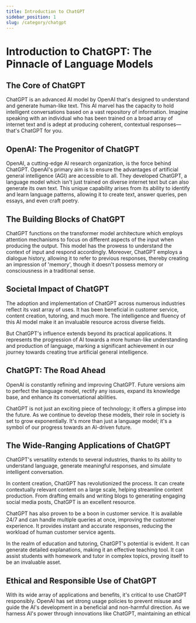 ```yaml
---
title: Introduction to ChatGPT
sidebar_position: 1
slug: /category/chatgpt
---
```


# Introduction to ChatGPT: The Pinnacle of Language Models

## The Core of ChatGPT

ChatGPT is an advanced AI model by OpenAI that's designed to understand and generate human-like text. This AI marvel has the capacity to hold intelligent conversations based on a vast repository of information. Imagine speaking with an individual who has been trained on a broad array of internet text and is adept at producing coherent, contextual responses—that's ChatGPT for you.

## OpenAI: The Progenitor of ChatGPT

OpenAI, a cutting-edge AI research organization, is the force behind ChatGPT. OpenAI's primary aim is to ensure the advantages of artificial general intelligence (AGI) are accessible to all. They developed ChatGPT, a language model which isn't just trained on diverse internet text but can also generate its own text. This unique capability arises from its ability to identify and learn language patterns, allowing it to create text, answer queries, pen essays, and even craft poetry.

## The Building Blocks of ChatGPT

ChatGPT functions on the transformer model architecture which employs attention mechanisms to focus on different aspects of the input when producing the output. This model has the prowess to understand the context of input and respond accordingly. Moreover, ChatGPT employs a dialogue history, allowing it to refer to previous responses, thereby creating an impression of 'memory', though it doesn't possess memory or consciousness in a traditional sense.

## Societal Impact of ChatGPT 

The adoption and implementation of ChatGPT across numerous industries reflect its vast array of uses. It has been beneficial in customer service, content creation, tutoring, and much more. The intelligence and fluency of this AI model make it an invaluable resource across diverse fields.

But ChatGPT's influence extends beyond its practical applications. It represents the progression of AI towards a more human-like understanding and production of language, marking a significant achievement in our journey towards creating true artificial general intelligence.

## ChatGPT: The Road Ahead

OpenAI is constantly refining and improving ChatGPT. Future versions aim to perfect the language model, rectify any issues, expand its knowledge base, and enhance its conversational abilities.

ChatGPT is not just an exciting piece of technology; it offers a glimpse into the future. As we continue to develop these models, their role in society is set to grow exponentially. It's more than just a language model; it's a symbol of our progress towards an AI-driven future.

## The Wide-Ranging Applications of ChatGPT

ChatGPT's versatility extends to several industries, thanks to its ability to understand language, generate meaningful responses, and simulate intelligent conversation.

In content creation, ChatGPT has revolutionized the process. It can create contextually relevant content on a large scale, helping streamline content production. From drafting emails and writing blogs to generating engaging social media posts, ChatGPT is an excellent resource.

ChatGPT has also proven to be a boon in customer service. It is available 24/7 and can handle multiple queries at once, improving the customer experience. It provides instant and accurate responses, reducing the workload of human customer service agents.

In the realm of education and tutoring, ChatGPT's potential is evident. It can generate detailed explanations, making it an effective teaching tool. It can assist students with homework and tutor in complex topics, proving itself to be an invaluable asset.

## Ethical and Responsible Use of ChatGPT

With its wide array of applications and benefits, it's critical to use ChatGPT responsibly. OpenAI has set strong usage policies to prevent misuse and guide the AI's development in a beneficial and non-harmful direction. As we harness AI's power through innovations like ChatGPT, maintaining an ethical